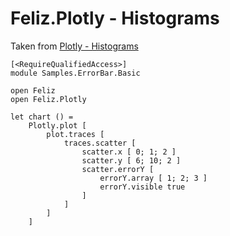 # Feliz.Plotly - Histograms

Taken from [Plotly - Histograms](https://plot.ly/javascript/histograms/)

```fsharp:plotly-chart-histogram-specifiedbinning
[<RequireQualifiedAccess>]
module Samples.ErrorBar.Basic

open Feliz
open Feliz.Plotly

let chart () =
    Plotly.plot [
        plot.traces [
            traces.scatter [
                scatter.x [ 0; 1; 2 ]
                scatter.y [ 6; 10; 2 ]
                scatter.errorY [
                    errorY.array [ 1; 2; 3 ]
                    errorY.visible true
                ]
            ]
        ]
    ]
```